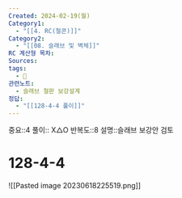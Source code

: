 ```yaml
---
Created: 2024-02-19(월)
Category1:
  - "[[4. RC(철콘)]]"
Category2:
  - "[[08. 슬래브 및 벽체]]"
RC 계산형 목차: 
Sources: 
tags:
  - 🧮
관련노트:
  - 슬래브 철판 보강설계
정답:
  - "[[128-4-4 풀이]]"
---
```

중요::4
풀이:: X△O
반복도::8
설명::슬래브 보강안 검토
#  128-4-4

![[Pasted image 20230618225519.png]]